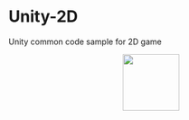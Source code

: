 # Unity-2D
Unity common code sample for 2D game
<div id="header" align="center">
  <img src="https://media.giphy.com/media/M9gbBd9nbDrOTu1Mqx/giphy.gif](https://en.wikipedia.org/wiki/Unity_%28game_engine%29)https://en.wikipedia.org/wiki/Unity_%28game_engine%29" width="100"/>
</div>
